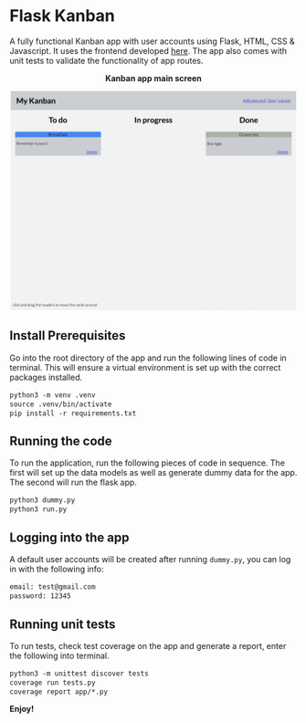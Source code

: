 
# Flask Kanban

A fully functional Kanban app with user accounts using Flask, HTML, CSS & Javascript. It uses the frontend developed [here](https://github.com/gwpicard/basic-kanban). The app also comes with unit tests to validate the functionality of app routes.

<p align="center">
<b>Kanban app main screen</b>
</p>

<p align="center">
<img src="./example1.png" alt="Kanban main page" width="500">
</p>

## Install Prerequisites

Go into the root directory of the app and run the following lines of code in terminal. This will ensure a virtual environment is set up with the correct packages installed.

```
python3 -m venv .venv
source .venv/bin/activate
pip install -r requirements.txt
```

## Running the code

To run the application, run the following pieces of code in sequence. The first will set up the data models as well as generate dummy data for the app. The second will run the flask app.

```
python3 dummy.py
python3 run.py
```

## Logging into the app

A default user accounts will be created after running `dummy.py`, you can log in with the following info:

```
email: test@gmail.com
password: 12345
```

## Running unit tests

To run tests, check test coverage on the app and generate a report, enter the following into terminal.

```
python3 -m unittest discover tests
coverage run tests.py
coverage report app/*.py
```

**Enjoy!**
